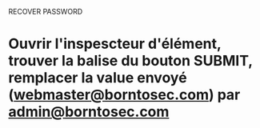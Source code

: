 RECOVER PASSWORD

# Ouvrir l'inspescteur d'élément, trouver la balise du bouton SUBMIT, remplacer la value envoyé (webmaster@borntosec.com) par admin@borntosec.com
